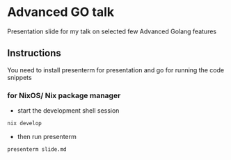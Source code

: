 # Advanced GO talk

Presentation slide for my talk on selected few Advanced Golang features

## Instructions

You need to install presenterm for presentation and go for running the code snippets

### for NixOS/ Nix package manager

- start the development shell session

```sh
nix develop
```

- then run presenterm

```sh
presenterm slide.md
```
